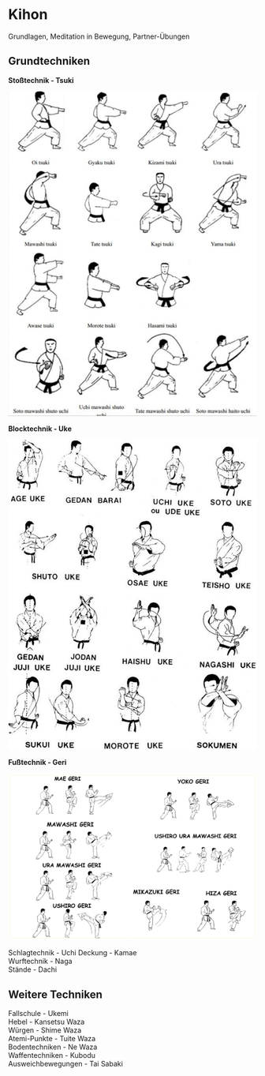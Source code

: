 # Kihon
Grundlagen, Meditation in Bewegung, Partner-Übungen

## Grundtechniken
**Stoßtechnik - Tsuki**  

![tsuki](../images/tsuki.png "tsuki")  

**Blocktechnik - Uke**  

![uke](../images/uke.jpg "uke")  
  
**Fußtechnik - 	Geri**  

![geri](../images/geri.png "geri") 

Schlagtechnik - Uchi
Deckung - Kamae  
Wurftechnik - Naga  
Stände - Dachi  

## Weitere Techniken
Fallschule - Ukemi  
Hebel - Kansetsu Waza  
Würgen - Shime Waza  
Atemi-Punkte - Tuite Waza  
Bodentechniken - Ne Waza  
Waffentechniken - Kubodu  
Ausweichbewegungen - Tai Sabaki  